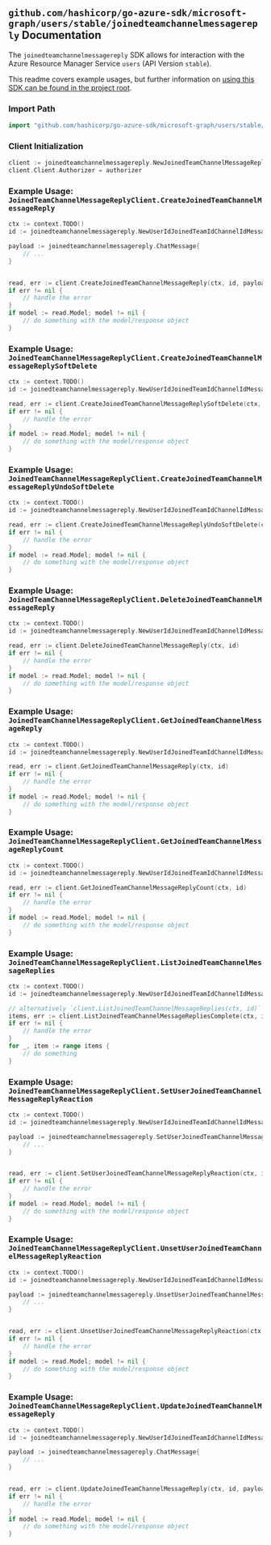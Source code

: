 
## `github.com/hashicorp/go-azure-sdk/microsoft-graph/users/stable/joinedteamchannelmessagereply` Documentation

The `joinedteamchannelmessagereply` SDK allows for interaction with the Azure Resource Manager Service `users` (API Version `stable`).

This readme covers example usages, but further information on [using this SDK can be found in the project root](https://github.com/hashicorp/go-azure-sdk/tree/main/docs).

### Import Path

```go
import "github.com/hashicorp/go-azure-sdk/microsoft-graph/users/stable/joinedteamchannelmessagereply"
```


### Client Initialization

```go
client := joinedteamchannelmessagereply.NewJoinedTeamChannelMessageReplyClientWithBaseURI("https://management.azure.com")
client.Client.Authorizer = authorizer
```


### Example Usage: `JoinedTeamChannelMessageReplyClient.CreateJoinedTeamChannelMessageReply`

```go
ctx := context.TODO()
id := joinedteamchannelmessagereply.NewUserIdJoinedTeamIdChannelIdMessageID("userIdValue", "teamIdValue", "channelIdValue", "chatMessageIdValue")

payload := joinedteamchannelmessagereply.ChatMessage{
	// ...
}


read, err := client.CreateJoinedTeamChannelMessageReply(ctx, id, payload)
if err != nil {
	// handle the error
}
if model := read.Model; model != nil {
	// do something with the model/response object
}
```


### Example Usage: `JoinedTeamChannelMessageReplyClient.CreateJoinedTeamChannelMessageReplySoftDelete`

```go
ctx := context.TODO()
id := joinedteamchannelmessagereply.NewUserIdJoinedTeamIdChannelIdMessageIdReplyID("userIdValue", "teamIdValue", "channelIdValue", "chatMessageIdValue", "chatMessageId1Value")

read, err := client.CreateJoinedTeamChannelMessageReplySoftDelete(ctx, id)
if err != nil {
	// handle the error
}
if model := read.Model; model != nil {
	// do something with the model/response object
}
```


### Example Usage: `JoinedTeamChannelMessageReplyClient.CreateJoinedTeamChannelMessageReplyUndoSoftDelete`

```go
ctx := context.TODO()
id := joinedteamchannelmessagereply.NewUserIdJoinedTeamIdChannelIdMessageIdReplyID("userIdValue", "teamIdValue", "channelIdValue", "chatMessageIdValue", "chatMessageId1Value")

read, err := client.CreateJoinedTeamChannelMessageReplyUndoSoftDelete(ctx, id)
if err != nil {
	// handle the error
}
if model := read.Model; model != nil {
	// do something with the model/response object
}
```


### Example Usage: `JoinedTeamChannelMessageReplyClient.DeleteJoinedTeamChannelMessageReply`

```go
ctx := context.TODO()
id := joinedteamchannelmessagereply.NewUserIdJoinedTeamIdChannelIdMessageIdReplyID("userIdValue", "teamIdValue", "channelIdValue", "chatMessageIdValue", "chatMessageId1Value")

read, err := client.DeleteJoinedTeamChannelMessageReply(ctx, id)
if err != nil {
	// handle the error
}
if model := read.Model; model != nil {
	// do something with the model/response object
}
```


### Example Usage: `JoinedTeamChannelMessageReplyClient.GetJoinedTeamChannelMessageReply`

```go
ctx := context.TODO()
id := joinedteamchannelmessagereply.NewUserIdJoinedTeamIdChannelIdMessageIdReplyID("userIdValue", "teamIdValue", "channelIdValue", "chatMessageIdValue", "chatMessageId1Value")

read, err := client.GetJoinedTeamChannelMessageReply(ctx, id)
if err != nil {
	// handle the error
}
if model := read.Model; model != nil {
	// do something with the model/response object
}
```


### Example Usage: `JoinedTeamChannelMessageReplyClient.GetJoinedTeamChannelMessageReplyCount`

```go
ctx := context.TODO()
id := joinedteamchannelmessagereply.NewUserIdJoinedTeamIdChannelIdMessageID("userIdValue", "teamIdValue", "channelIdValue", "chatMessageIdValue")

read, err := client.GetJoinedTeamChannelMessageReplyCount(ctx, id)
if err != nil {
	// handle the error
}
if model := read.Model; model != nil {
	// do something with the model/response object
}
```


### Example Usage: `JoinedTeamChannelMessageReplyClient.ListJoinedTeamChannelMessageReplies`

```go
ctx := context.TODO()
id := joinedteamchannelmessagereply.NewUserIdJoinedTeamIdChannelIdMessageID("userIdValue", "teamIdValue", "channelIdValue", "chatMessageIdValue")

// alternatively `client.ListJoinedTeamChannelMessageReplies(ctx, id)` can be used to do batched pagination
items, err := client.ListJoinedTeamChannelMessageRepliesComplete(ctx, id)
if err != nil {
	// handle the error
}
for _, item := range items {
	// do something
}
```


### Example Usage: `JoinedTeamChannelMessageReplyClient.SetUserJoinedTeamChannelMessageReplyReaction`

```go
ctx := context.TODO()
id := joinedteamchannelmessagereply.NewUserIdJoinedTeamIdChannelIdMessageIdReplyID("userIdValue", "teamIdValue", "channelIdValue", "chatMessageIdValue", "chatMessageId1Value")

payload := joinedteamchannelmessagereply.SetUserJoinedTeamChannelMessageReplyReactionRequest{
	// ...
}


read, err := client.SetUserJoinedTeamChannelMessageReplyReaction(ctx, id, payload)
if err != nil {
	// handle the error
}
if model := read.Model; model != nil {
	// do something with the model/response object
}
```


### Example Usage: `JoinedTeamChannelMessageReplyClient.UnsetUserJoinedTeamChannelMessageReplyReaction`

```go
ctx := context.TODO()
id := joinedteamchannelmessagereply.NewUserIdJoinedTeamIdChannelIdMessageIdReplyID("userIdValue", "teamIdValue", "channelIdValue", "chatMessageIdValue", "chatMessageId1Value")

payload := joinedteamchannelmessagereply.UnsetUserJoinedTeamChannelMessageReplyReactionRequest{
	// ...
}


read, err := client.UnsetUserJoinedTeamChannelMessageReplyReaction(ctx, id, payload)
if err != nil {
	// handle the error
}
if model := read.Model; model != nil {
	// do something with the model/response object
}
```


### Example Usage: `JoinedTeamChannelMessageReplyClient.UpdateJoinedTeamChannelMessageReply`

```go
ctx := context.TODO()
id := joinedteamchannelmessagereply.NewUserIdJoinedTeamIdChannelIdMessageIdReplyID("userIdValue", "teamIdValue", "channelIdValue", "chatMessageIdValue", "chatMessageId1Value")

payload := joinedteamchannelmessagereply.ChatMessage{
	// ...
}


read, err := client.UpdateJoinedTeamChannelMessageReply(ctx, id, payload)
if err != nil {
	// handle the error
}
if model := read.Model; model != nil {
	// do something with the model/response object
}
```
